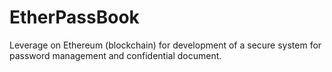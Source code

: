 # EtherPassBook
Leverage on Ethereum (blockchain) for development of a secure system for password management and confidential document. 
